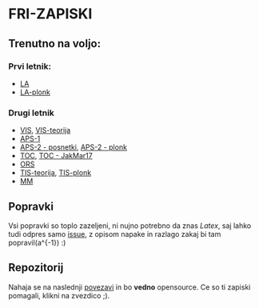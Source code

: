 # FRI-ZAPISKI

## Trenutno na voljo:

### Prvi letnik:
- [LA](https://spagnolog.github.io/FRI-ZAPISKI/LA/la.pdf)
- [LA-plonk](https://spagnolog.github.io/FRI-ZAPISKI/LA/plonk/la-plonk.pdf)

### Drugi letnik
- [VIS](https://spagnolog.github.io/FRI-ZAPISKI/VIS/vis.pdf), [VIS-teorija](https://github.com/bl4ko/statistics-theory)
- [APS-1](https://github.com/spagnoloG/FRI-ZAPISKI/blob/main/APS/aps.md)
- [APS-2 - posnetki](https://github.com/spagnoloG/FRI-ZAPISKI/blob/main/APS2/posnetki.md), [APS-2 - plonk](https://spagnolog.github.io/FRI-ZAPISKI/APS2/aps2.pdf)
- [TOC](https://spagnolog.github.io/FRI-ZAPISKI/TOC/toc.pdf), [TOC - JakMar17 ](https://github.com/JakMar17/IRZ-skripta )
- [ORS](https://github.com/spagnoloG/FRI-ZAPISKI/blob/main/ORS/ors.md)
- [TIS-teorija](https://spagnolog.github.io/FRI-ZAPISKI/TIS/tis.pdf), [TIS-plonk](https://spagnolog.github.io/FRI-ZAPISKI/TIS/plonk.pdf)
- [MM](https://spagnolog.github.io/FRI-ZAPISKI/MM/mm.pdf)

## Popravki
Vsi popravki so toplo zazeljeni, ni nujno potrebno da znas _Latex_, saj lahko tudi odpres samo [issue](https://github.com/spagnoloG/FRI-ZAPISKI/issues), 
z opisom napake in razlago zakaj bi tam popravil(a^{-1}) :)

## Repozitorij
Nahaja se na naslednji [povezavi](https://github.com/spagnoloG/FRI-ZAPISKI) in bo **vedno** opensource. Ce so ti zapiski pomagali, klikni na zvezdico ;).

